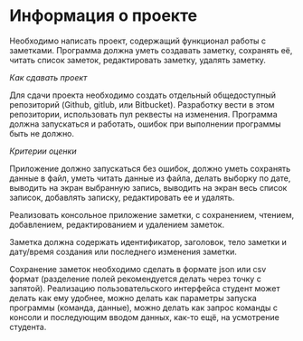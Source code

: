 # Информация о проекте #
Необходимо написать проект, содержащий функционал работы с заметками. Программа должна уметь создавать заметку, сохранять её, читать список заметок, редактировать заметку, удалять заметку.

*Как сдавать проект*

Для сдачи проекта необходимо создать отдельный общедоступный репозиторий (Github, gitlub, или Bitbucket). Разработку вести в этом репозитории, использовать пул реквесты на изменения. Программа должна запускаться и работать, ошибок при выполнении программы быть не должно.

*Критерии оценки*

Приложение должно запускаться без ошибок, должно уметь сохранять данные в файл, уметь читать данные из файла, делать выборку по дате, выводить на экран выбранную запись, выводить на экран весь список записок, добавлять записку, редактировать ее и удалять.

Реализовать консольное приложение заметки, с сохранением, чтением, добавлением, редактированием и удалением заметок. 

Заметка должна содержать идентификатор, заголовок, тело заметки и дату/время создания или последнего изменения заметки. 

Сохранение заметок необходимо сделать в формате json или csv формат (разделение полей рекомендуется делать через точку с запятой). Реализацию пользовательского интерфейса студент может делать как ему удобнее, можно делать как параметры запуска программы (команда, данные), можно делать как запрос команды с консоли и последующим вводом данных, как-то ещё, на усмотрение студента.